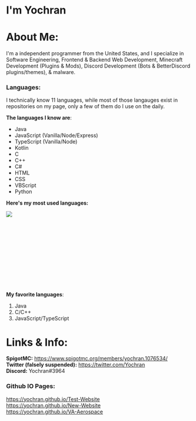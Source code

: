 # I'm Yochran

# About Me:
<p>
  I'm a independent programmer from the United States, and I specialize in Software Engineering, Frontend & Backend Web Development, Minecraft Development (Plugins & Mods), Discord Development (Bots & BetterDiscord plugins/themes), & malware.
</p>

### Languages:
<p>I technically know 11 languages, while most of those langauges exist in repositories on my page, only a few of them do I use on the daily.</p>

**__The languages I know are__**:
  - Java
  - JavaScript (Vanilla/Node/Express)
  - TypeScript (Vanilla/Node)
  - Kotlin
  - C
  - C++
  - C#
  - HTML
  - CSS
  - VBScript
  - Python

**__Here's my most used languages:__**

<a href="https://github.com/Yochran">
  <img align="left" src="https://github-readme-stats.vercel.app/api/top-langs/?username=Yochran&theme=dark&layout=compact&exclude_repo=vCores,MonsoonSMP,InvadedSoup,yoSSTool&exclude_lang=Batchfile&langs_count=10"/>
</a>

</br>
</br>
</br>
</br>
</br>
</br>
</br>
</br>
</br>
</br>
</br>
</br>

**__My favorite languages__**:
  1. Java
  2. C/C++
  3. JavaScript/TypeScript

# Links & Info:
**SpigotMC:** https://www.spigotmc.org/members/yochran.1076534/
</br>
**Twitter (falsely suspended):** https://twitter.com/Yochran
</br>
**Discord:** Yochran#3964
</br>
### Github IO Pages:
https://yochran.github.io/Test-Website
</br>
https://yochran.github.io/New-Website
</br>
https://yochran.github.io/VA-Aerospace

</br>
